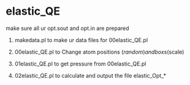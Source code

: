 # elastic_QE

make sure all ur opt.sout and opt.in are prepared 

1. makedata.pl to make ur data files for 00elastic_QE.pl

2. 00elastic_QE.pl to Change atom positions ($random) and boxs ($scale)

3. 01elastic_QE.pl to get pressure from 00elastic_QE.pl

4. 02elastic_QE.pl to calculate and output the file elastic_Opt_* 
